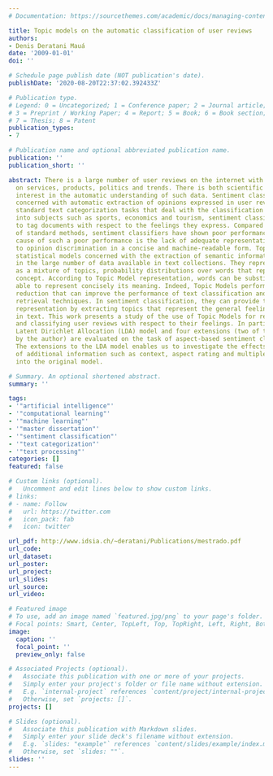 ```yaml
---
# Documentation: https://sourcethemes.com/academic/docs/managing-content/

title: Topic models on the automatic classification of user reviews
authors:
- Denis Deratani Mauá
date: '2009-01-01'
doi: ''

# Schedule page publish date (NOT publication's date).
publishDate: '2020-08-20T22:37:02.392433Z'

# Publication type.
# Legend: 0 = Uncategorized; 1 = Conference paper; 2 = Journal article;
# 3 = Preprint / Working Paper; 4 = Report; 5 = Book; 6 = Book section;
# 7 = Thesis; 8 = Patent
publication_types:
- 7

# Publication name and optional abbreviated publication name.
publication: ''
publication_short: ''

abstract: There is a large number of user reviews on the internet with valuable information
  on services, products, politics and trends. There is both scientific and economic
  interest in the automatic understanding of such data. Sentiment classification is
  concerned with automatic extraction of opinions expressed in user reviews. Unlike
  standard text categorization tasks that deal with the classification of documents
  into subjects such as sports, economics and tourism, sentiment classification attempts
  to tag documents with respect to the feelings they express. Compared to the accuracy
  of standard methods, sentiment classifiers have shown poor performance. One possible
  cause of such a poor performance is the lack of adequate representations that lead
  to opinion discrimination in a concise and machine-readable form. Topic Models are
  statistical models concerned with the extraction of semantic information hidden
  in the large number of data available in text collections. They represent a document
  as a mixture of topics, probability distributions over words that represent a semantic
  concept. According to Topic Model representation, words can be substituted by topics
  able to represent concisely its meaning. Indeed, Topic Models perform a data dimensionality
  reduction that can improve the performance of text classification and information
  retrieval techniques. In sentiment classification, they can provide the necessary
  representation by extracting topics that represent the general feelings expressed
  in text. This work presents a study of the use of Topic Models for representing
  and classifying user reviews with respect to their feelings. In particular, the
  Latent Dirichlet Allocation (LDA) model and four extensions (two of them developed
  by the author) are evaluated on the task of aspect-based sentiment classification.
  The extensions to the LDA model enables us to investigate the effects of the incorporation
  of additional information such as context, aspect rating and multiple aspect rating
  into the original model.

# Summary. An optional shortened abstract.
summary: ''

tags:
- '"artificial intelligence"'
- '"computational learning"'
- '"machine learning"'
- '"master dissertation"'
- '"sentiment classification"'
- '"text categorization"'
- '"text processing"'
categories: []
featured: false

# Custom links (optional).
#   Uncomment and edit lines below to show custom links.
# links:
# - name: Follow
#   url: https://twitter.com
#   icon_pack: fab
#   icon: twitter

url_pdf: http://www.idsia.ch/~deratani/Publications/mestrado.pdf
url_code:
url_dataset:
url_poster:
url_project:
url_slides:
url_source:
url_video:

# Featured image
# To use, add an image named `featured.jpg/png` to your page's folder. 
# Focal points: Smart, Center, TopLeft, Top, TopRight, Left, Right, BottomLeft, Bottom, BottomRight.
image:
  caption: ''
  focal_point: ''
  preview_only: false

# Associated Projects (optional).
#   Associate this publication with one or more of your projects.
#   Simply enter your project's folder or file name without extension.
#   E.g. `internal-project` references `content/project/internal-project/index.md`.
#   Otherwise, set `projects: []`.
projects: []

# Slides (optional).
#   Associate this publication with Markdown slides.
#   Simply enter your slide deck's filename without extension.
#   E.g. `slides: "example"` references `content/slides/example/index.md`.
#   Otherwise, set `slides: ""`.
slides: ''
---
```


